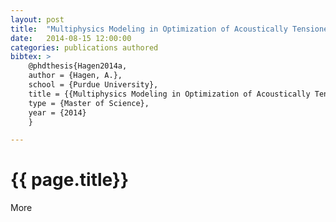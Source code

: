 ```yaml
---
layout: post
title:  "Multiphysics Modeling in Optimization of Acoustically Tensioned Metastable Fluid Neutron Detectors"
date:   2014-08-15 12:00:00
categories: publications authored
bibtex: >
	@phdthesis{Hagen2014a,
	author = {Hagen, A.},
	school = {Purdue University},
	title = {{Multiphysics Modeling in Optimization of Acoustically Tensioned Metastable Fluid Neutron Detectors}},
	type = {Master of Science},
	year = {2014}
	}

---
```


# {{ page.title}}



More
